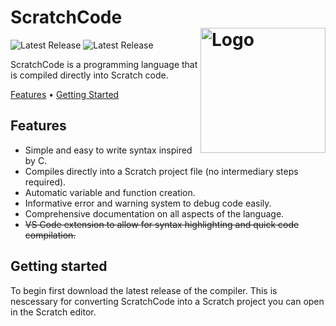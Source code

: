 <h1 align="left">ScratchCode<br/><img src="https://github.com/user-attachments/assets/52ae6ed9-f2f5-45d2-8b92-a28bef827d60" alt="Logo" align="right" height="200px"></h1>
<p align="left">
  <img src="https://img.shields.io/badge/Latest_Release-None-red" alt="Latest Release">
  <img src="https://img.shields.io/badge/Current_Status-In_development-green" alt="Latest Release">
</p>
<p>ScratchCode is a programming language that is compiled directly into Scratch code.</p>
<p>
  <a href="#features">Features</a> &bull; 
  <a href="#getting-started">Getting Started</a>
</p>

<h2>Features</h2>
<ul>
<li>Simple and easy to write syntax inspired by C.</li>
<li>Compiles directly into a Scratch project file (no intermediary steps required).</li>
<li>Automatic variable and function creation.</li>
<li>Informative error and warning system to debug code easily.</li>
<li>Comprehensive documentation on all aspects of the language.</li>
<li><s>VS Code extension to allow for syntax highlighting and quick code compilation.</s></li>
</ul>

<h2>Getting started</h2>
<p>To begin first download the latest release of the compiler. This is nescessary for converting ScratchCode into a Scratch project you can open in the Scratch editor.</p>
